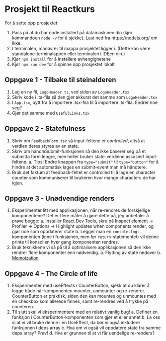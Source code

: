 # Prosjekt til Reactkurs

For å sette opp prosjektet:

1. Pass på at du har node installert på datamaskinen din (kjør kommandoen `node -v` for å sjekke). Last ned fra https://nodejs.org/ om ikke.
2. I terminalen, manøvrer til mappa prosjektet ligger i. (Dette kan være standalone-terminalappen eller terminalen i IDEen din.)
3. Kjør `npm install` for å installere avhengighetene
4. Kjør `npm run dev` for å spinne opp prosjektet lokalt

## Oppgave 1 - Tilbake til steinalderen

1. Lag en ny fil, `LogoHeader.ts`, ved siden av `LogoHeader.tsx`
2. Skriv kode i .ts-fila så den gjør akkurat det samme som `LogoHeader.tsx`
3. I `App.tsx`, bytt fra å importere .tsx-fila til å importere .ts-fila. Endrer noe seg?
4. Gjør det samme med `UsefulLinks.tsx`

## Oppgave 2 - Statefulness

1. Skriv om `FeedbackForm.tsx` så input-feltene er _controlled_, altså at verdien deres styres av en state.
2. Skriv om handleSubmit-funksjonen så den ikke baserer seg på et submitta form lengre, men heller bruker state-verdiene assosiert input-feltene.
   a. Tips! Endre knappen fra `type="submit"` til `type="button"` for å hindre at det automatisk lages en submit-event man må håndtere.
3. Bruk det faktum at feedback-feltet er controlled til å lage en character counter som kommuniserer til brukeren hvor mange characters de har igjen.

## Oppgave 3 - Unødvendige renders

1. Eksperimenter litt med applikasjonen, når re-rendres de forskjellige komponentene? Det er flere måter å gjøre dette på, jeg anbefaler å prøve begge:
   a. Installer [React Dev Tools](https://react.dev/learn/react-developer-tools), skru på Inspect element -> Profiler -> Options -> Highlight updates when components render, og gjør noe som oppdaterer state
   b. Legger man en `console.log` i komponenten (inne i funksjonen, men før `return`-statementet) vil denne printe til konsollen hver gang komponenten rendres.
2. Bruk teknikkene vi så på til å optimalisere applikasjonen så den ikke rendrer flere komponenter enn nødvendig.
   a. Flytting av state nedover
   b. [Memoization](https://react.dev/reference/react/memo)

## Oppgave 4 - The Circle of life

1. Eksperimenter med useEffects i CounterButton, sjekk at du klarer å logge både når komponenten mounter, unmounter og re-rendrer. CounterButton er praktisk, siden den kan mountes og unmountes med en checkbox som allerede finnes, samt re-rendres ved å trykke på counteren.
2. Til slutt skal vi eksperimentere med en relativt vanlig bug!
   a. Definer en funksjon i CounterButton-komponenten som gjør et eller annet
   b. La oss si at vi vil bruke denne i en UseEffect, da bør vi også inkludere funksjonen i deps array
   c. Hva om vi også vil oppdatere state fra samme deps array? Prøv!
   d. Hva er grunnen til at vi får uendelige re-renders?
